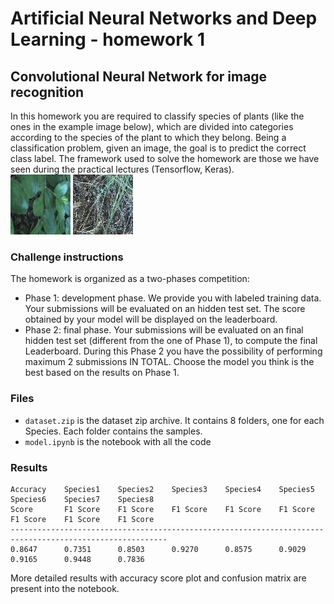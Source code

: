 # Artificial Neural Networks and Deep Learning - homework 1
## Convolutional Neural Network for image recognition  
In this homework you are required to classify species of plants (like the ones in the example image below), which are divided into categories according to the species of the plant to which they belong. Being a classification problem, given an image, the goal is to predict the correct class label.
The framework used to solve the homework are those we have seen during the practical lectures (Tensorflow, Keras).  
![Species 1](https://github.com/MatteoPalazzoli/anndl-HW1/blob/main/00012.jpg)
![Species 5](https://github.com/MatteoPalazzoli/anndl-HW1/blob/main/00064.jpg)
### Challenge instructions
The homework is organized as a two-phases competition:
- Phase 1: development phase. We provide you with labeled training data. Your submissions will be evaluated on an hidden test set. The score obtained by your model will be displayed on the leaderboard.  
- Phase 2: final phase. Your submissions will be evaluated on an final hidden test set (different from the one of Phase 1), to compute the final Leaderboard. During this Phase 2 you have the possibility of performing maximum 2 submissions IN TOTAL. Choose the model you think is the best based on the results on Phase 1.  

### Files
- `dataset.zip` is the dataset zip archive. It contains 8 folders, one for each Species. Each folder contains the samples.
- `model.ipynb` is the notebook with all the code

### Results
```
Accuracy    Species1    Species2    Species3    Species4    Species5    Species6    Species7    Species8
Score       F1 Score    F1 Score    F1 Score    F1 Score    F1 Score    F1 Score    F1 Score    F1 Score
---------------------------------------------------------------------------------------------------------
0.8647      0.7351      0.8503      0.9270      0.8575      0.9029      0.9165      0.9448      0.7836  
```
More detailed results with accuracy score plot and confusion matrix are present into the notebook.
